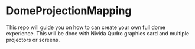 # DomeProjectionMapping
This repo will guide you on how to can create your own full dome experience. This will be done with Nivida Qudro graphics card and multiple projectors or screens.
